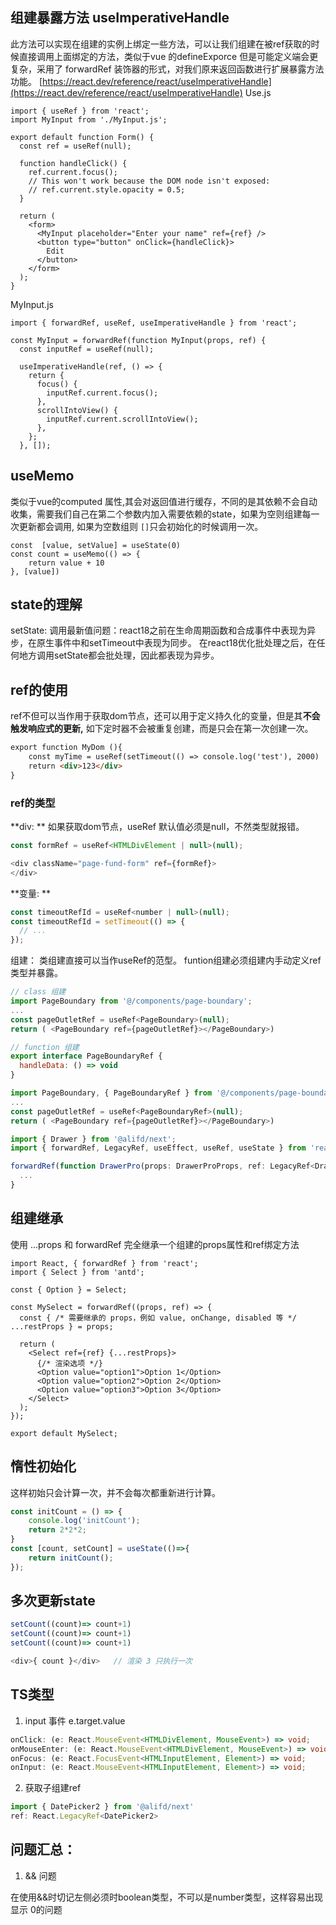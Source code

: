 ## 组建暴露方法 useImperativeHandle
此方法可以实现在组建的实例上绑定一些方法，可以让我们组建在被ref获取的时候直接调用上面绑定的方法，类似于vue 的defineExporce 但是可能定义端会更复杂，采用了 forwardRef 装饰器的形式，对我们原来返回函数进行扩展暴露方法功能。
[https://react.dev/reference/react/useImperativeHandle](https://react.dev/reference/react/useImperativeHandle)
Use.js
```
import { useRef } from 'react';
import MyInput from './MyInput.js';

export default function Form() {
  const ref = useRef(null);

  function handleClick() {
    ref.current.focus();
    // This won't work because the DOM node isn't exposed:
    // ref.current.style.opacity = 0.5;
  }

  return (
    <form>
      <MyInput placeholder="Enter your name" ref={ref} />
      <button type="button" onClick={handleClick}>
        Edit
      </button>
    </form>
  );
}
```
MyInput.js
```
import { forwardRef, useRef, useImperativeHandle } from 'react';

const MyInput = forwardRef(function MyInput(props, ref) {
  const inputRef = useRef(null);

  useImperativeHandle(ref, () => {
    return {
      focus() {
        inputRef.current.focus();
      },
      scrollIntoView() {
        inputRef.current.scrollIntoView();
      },
    };
  }, []);

```
## useMemo
类似于vue的computed 属性,其会对返回值进行缓存，不同的是其依赖不会自动收集，需要我们自己在第二个参数内加入需要依赖的state，如果为空则组建每一次更新都会调用, 如果为空数组则 `[]`只会初始化的时候调用一次。
```
const  [value, setValue] = useState(0)
const count = useMemo(() => {
	return value + 10
}, [value])
```
## state的理解
setState: 调用最新值问题：react18之前在生命周期函数和合成事件中表现为异步，在原生事件中和setTimeout中表现为同步。 在react18优化批处理之后，在任何地方调用setState都会批处理，因此都表现为异步。

## ref的使用
ref不但可以当作用于获取dom节点，还可以用于定义持久化的变量，但是其**不会触发响应式的更新,** 如下定时器不会被重复创建，而是只会在第一次创建一次。
```markdown
export function MyDom (){
	const myTime = useRef(setTimeout(() => console.log('test'), 2000)
 	return <div>123</div>
}
```
### ref的类型
**div: **
如果获取dom节点，useRef 默认值必须是null，不然类型就报错。
```javascript
const formRef = useRef<HTMLDivElement | null>(null);

<div className="page-fund-form" ref={formRef}>
</div>
```
**变量: **
```javascript
const timeoutRefId = useRef<number | null>(null);
const timeoutRefId = setTimeout(() => {
  // ...
});
```
组建：
类组建直接可以当作useRef的范型。
funtion组建必须组建内手动定义ref类型并暴露。
```javascript
// class 组建
import PageBoundary from '@/components/page-boundary';
...
const pageOutletRef = useRef<PageBoundary>(null);
return ( <PageBoundary ref={pageOutletRef}></PageBoundary>)

// function 组建
export interface PageBoundaryRef {
  handleData: () => void
}

import PageBoundary, { PageBoundaryRef } from '@/components/page-boundary';
...
const pageOutletRef = useRef<PageBoundaryRef>(null);
return ( <PageBoundary ref={pageOutletRef}></PageBoundary>)
```
```jsx
import { Drawer } from '@alifd/next';
import { forwardRef, LegacyRef, useEffect, useRef, useState } from 'react';

forwardRef(function DrawerPro(props: DrawerProProps, ref: LegacyRef<Drawer>) {
  ...
}
```
## 组建继承
使用 ...props 和 forwardRef 完全继承一个组建的props属性和ref绑定方法
```tsx
import React, { forwardRef } from 'react';
import { Select } from 'antd';

const { Option } = Select;

const MySelect = forwardRef((props, ref) => {
  const { /* 需要继承的 props，例如 value, onChange, disabled 等 */ ...restProps } = props;

  return (
    <Select ref={ref} {...restProps}>
      {/* 渲染选项 */}
      <Option value="option1">Option 1</Option>
      <Option value="option2">Option 2</Option>
      <Option value="option3">Option 3</Option>
    </Select>
  );
});

export default MySelect;

```
## 惰性初始化
这样初始只会计算一次，并不会每次都重新进行计算。
```javascript
const initCount = () => {
    console.log('initCount');
    return 2*2*2;
}
const [count, setCount] = useState(()=>{
    return initCount();
});
```
## 多次更新state
```javascript
setCount((count)=> count+1)
setCount((count)=> count+1)
setCount((count)=> count+1)

<div>{ count }</div>   // 渲染 3 只执行一次
```
## TS类型

1. input 事件 e.target.value 
```typescript
onClick: (e: React.MouseEvent<HTMLDivElement, MouseEvent>) => void;
onMouseEnter: (e: React.MouseEvent<HTMLDivElement, MouseEvent>) => void;
onFocus: (e: React.FocusEvent<HTMLInputElement, Element>) => void;
onInput: (e: React.MouseEvent<HTMLInputElement, Element>) => void;
```

2. 获取子组建ref
```typescript
import { DatePicker2 } from '@alifd/next'
ref: React.LegacyRef<DatePicker2>
```



## 问题汇总：

1. && 问题

在使用&&时切记左侧必须时boolean类型，不可以是number类型，这样容易出现显示 0的问题
